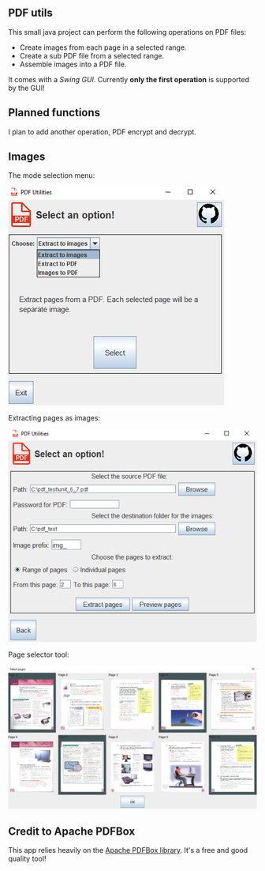 ## PDF utils

This small java project can perform the following operations on PDF files:

- Create images from each page in a selected range.
- Create a sub PDF file from a selected range.
- Assemble images into a PDF file.

It comes with a *Swing GUI*. Currently **only the first operation** is supported by the GUI!

## Planned functions

I plan to add another operation, PDF encrypt and decrypt.

## Images

The mode selection menu:

![Mode Selection](/demo_images/mode_selection.png)

Extracting pages as images:

![Extract Pages](/demo_images/extract_images.png)

Page selector tool:

![Selector tool](/demo_images/selector_tool.png)

## Credit to Apache PDFBox

This app relies heavily on the [Apache PDFBox library](https://pdfbox.apache.org/). 
It's a free and good quality tool!